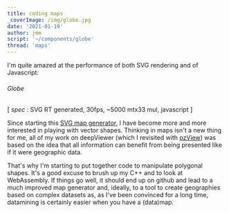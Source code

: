 ```yaml
---
title: coding maps
_coverImage: /img/globe.jpg
date: '2021-01-19'
author: jmm
script: '~/components/globe'
thread: 'maps'
---
```


I'm quite amazed at the performance of both SVG rendering and of Javascript:

###### Globe

[ _spec :_ SVG RT generated, 30fps, ~5000 mtx33 mul, javascript ]

Since starting this [SVG map generator](/maps), I have become more and more
interested in playing with vector shapes. Thinking in maps isn't a new thing
for me, all of my work on deepViewer (which I revisited with [pzView](/pzview))
was based on the idea that all information can benefit from being presented
like if it were geographic data.

That's why I'm starting to put together code to manipulate polygonal shapes.
It's a good excuse to brush up my C++ and to look at WebAssembly. If things go
well, it should end up on github and lead to a much improved map generator and,
ideally, to a tool to create geographies based on complex datasets as, as I've
been convinced for a long time, datamining is certainly easier when you have
a (data)map.
